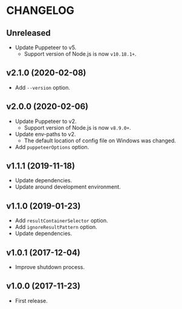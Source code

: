# CHANGELOG

## Unreleased

- Update Puppeteer to v5.
  - Support version of Node.js is now `v10.18.1+`.


## v2.1.0 (2020-02-08)

- Add `--version` option.


## v2.0.0 (2020-02-06)

- Update Puppeteer to v2.
  - Support version of Node.js is now `v8.9.0+`.
- Update env-paths to v2.
  - The default location of config file on Windows was changed.
- Add `puppeteerOptions` option.


## v1.1.1 (2019-11-18)

- Update dependencies.
- Update around development environment.


## v1.1.0 (2019-01-23)

- Add `resultContainerSelector` option.
- Add `ignoreResultPattern` option.
- Update dependencies.


## v1.0.1 (2017-12-04)

- Improve shutdown process.


## v1.0.0 (2017-11-23)

- First release.
